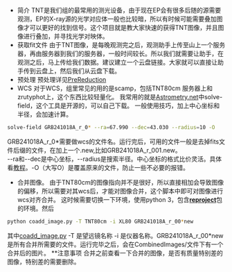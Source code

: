 * 简介
TNT是我们组的最常用的测光设备，由于现在EP会有很多后随的源需要观测，EP的X-ray源的光学对应体一般也比较暗，所以有时候可能需要叠加图像才可以更好的找到信号。这个项目就是教大家快速的获得TNT图像，并且图像进行叠加，并寻找光学对映体。
* 获取fit文件
由于TNT图像，是每晚观测完之后，观测助手上传至山上一个服务器，再由服务器到我们的服务器，一般时间较长。所以我们就需要让助手，在观测之后，马上传给我们数据。建议建立一个云盘链接。大家就可以直接让助手传到云盘上，然后我们从云盘下载。
* 预处理
预处理详见[PreReduction](../../Photometry/PreReduction/)
* WCS
对于WCS，组里常见的用的是scamp，包括TNT80cm 服务器上和zrutyphot上，这个东西比较轻量化。
我常用的就是[Astrometry.net](https://astrometry.net/)中solve-field，这个工具是开源的，可以自己下载。
一般使用技巧，加上中心坐标和半径，会加速计算。
```bash
solve-field GRB241018A_r_0* --ra=67.990 --dec=43.030 --radius=10 -O
```
GRB241018A_r_0*需要做wcs的文件名。运行完后，可用的文件一般是去掉fits文件后缀的文件，在加上一个.new,比如GRB241018A_r_001.new。   
--ra和--dec是中心坐标，--radius是搜索半径。中心坐标的格式比价灵活。具体看[教程](https://astrometry.net/)。-O（大写O）是覆盖原来的文件，防止一些不必要的报错。

* 合并图像。
由于TNT80cm的图像指向并不是很好，所以直接相加会导致图像的偏移，所以需要对其wcs后，才能对图像合并，这个脚本中即可对图像进行wcs对齐合并。
这时候需要切换一下环境，使用python 3，包含[**reproject**](https://reproject.readthedocs.io/en/stable/index.html)包的环境。然后
```bash
python coadd_image.py -T TNT80cm -i XL80 GRB241018A_r_00*new
```
其中[coadd_image.py](../../Photometry/PreReduction/PreReduction/coadd_image.py)
-T 是望远镜名称 -i 是仪器名称。GRB241018A_r_00*new是所有合并所需要的文件。运行完毕之后，会在CombinedImages/文件下有一个合并后的图片。
**注意事项
合并之前查看一下合并的图像，是否有质量特别差的图像，特别差的需要删除。